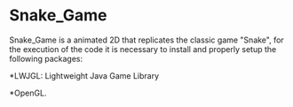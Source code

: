 # Snake_Game
Snake_Game is a animated 2D that replicates the classic game "Snake", for the execution of the code it is necessary to install 
and properly setup the following packages:

*LWJGL:
Lightweight Java Game Library

*OpenGL.


